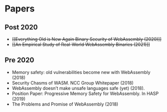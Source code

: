 # Papers
## Post 2020
- ~~[[Everything Old is New Again Binary Security of WebAssembly (2020)]]~~
- ~~[[An Empirical Study of Real-World WebAssembly Binaries (2021)]]~~

## Pre 2020
- Memory safety: old vulnerabilities become new with WebAssembly (2018)
- Security Chasms of WASM. NCC Group Whitepaper (2018)
- WebAssembly doesn’t make unsafe languages safe (yet) (2018).
- Position Paper: Progressive Memory Safety for WebAssembly. In HASP (2019)
- The Problems and Promise of WebAssembly (2018)
